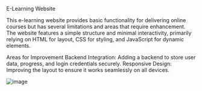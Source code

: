 E-Learning Website 

This e-learning website provides basic functionality for delivering online courses but has several limitations and areas that require enhancement. The website features a simple structure and minimal interactivity, primarily relying on HTML for layout, CSS for styling, and JavaScript for dynamic elements.

Areas for Improvement
Backend Integration: Adding a backend to store user data, progress, and login credentials securely.
Responsive Design: Improving the layout to ensure it works seamlessly on all devices.

![image](https://github.com/user-attachments/assets/0bbb04d7-e350-4db9-a4d3-e27e25199b5b)
